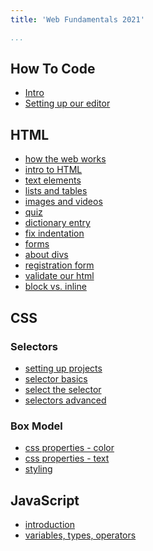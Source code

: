 ```yaml
---
title: 'Web Fundamentals 2021'

...
```





## How To Code

- [Intro]()
- [Setting up our editor]()

## HTML

- [how the web works]()
- [intro to HTML](html/intro/index.html)
- [text elements]()
- [lists and tables](lists_tables/index.html)
- [images and videos](image_video/index.html)
- [quiz]()
- [dictionary entry](dict_entry/index.html)
- [fix indentation]()
- [forms](forms/index.html)
- [about divs]()
- [registration form]()
- [validate our html]()
- [block vs. inline]()

## CSS

### Selectors
- [setting up projects](css/proj_setup/index.html)
- [selector basics](css/selector_basics/index.html)
- [select the selector]()
- [selectors advanced](css/selector_advanced/index.html)

### Box Model
- [css properties - color]()
- [css properties - text]()
- [styling](css/styling/index.html)



## JavaScript

- [introduction]()
- [variables, types, operators]()